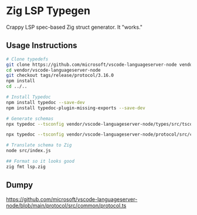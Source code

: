 # Zig LSP Typegen

Crappy LSP spec-based Zig struct generator. It "works."

## Usage Instructions

```bash
# Clone typedefs
git clone https://github.com/microsoft/vscode-languageserver-node vendor/vscode-languageserver-node
cd vendor/vscode-languageserver-node
git checkout tags/release/protocol/3.16.0
npm install
cd ../..

# Install Typedoc
npm install typedoc --save-dev
npm install typedoc-plugin-missing-exports --save-dev

# Generate schemas
npx typedoc --tsconfig vendor/vscode-languageserver-node/types/src/tsconfig.json vendor/vscode-languageserver-node/types/src/main.ts --json src/types_schema.json --emit docs

npx typedoc --tsconfig vendor/vscode-languageserver-node/protocol/src/common/tsconfig.json vendor/vscode-languageserver-node/protocol/src/common/protocol.ts --json src/protocol_schema.json --emit docs

# Translate schema to Zig
node src/index.js

## Format so it looks good
zig fmt lsp.zig
```

## Dumpy

https://github.com/microsoft/vscode-languageserver-node/blob/main/protocol/src/common/protocol.ts

